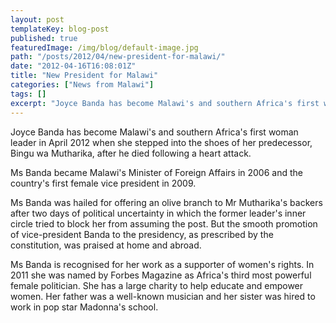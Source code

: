 ```yaml
---
layout: post
templateKey: blog-post
published: true
featuredImage: /img/blog/default-image.jpg
path: "/posts/2012/04/new-president-for-malawi/"
date: "2012-04-16T16:08:01Z"
title: "New President for Malawi"
categories: ["News from Malawi"]
tags: []
excerpt: "Joyce Banda has become Malawi's and southern Africa's first woman leader in April 2012 when she ste..."
---
```


Joyce Banda has become Malawi's and southern Africa's first woman leader in April 2012 when she stepped into the shoes of her predecessor, Bingu wa Mutharika, after he died following a heart attack. 

Ms Banda became Malawi's Minister of Foreign Affairs in 2006 and the country's first female vice president in 2009.

Ms Banda was hailed for offering an olive branch to Mr Mutharika's backers after two days of political uncertainty in which the former leader's inner circle tried to block her from assuming the post. But the smooth promotion of vice-president Banda to the presidency, as prescribed by the constitution, was praised at home and abroad.

Ms Banda is recognised for her work as a supporter of women's rights. In 2011 she was named by Forbes Magazine as Africa's third most powerful female politician. She has a large charity to help educate and empower women. Her father was a well-known musician and her sister was hired to work in pop star Madonna's school.
